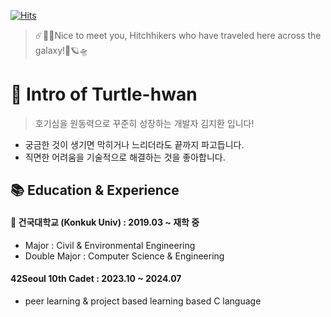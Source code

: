 <!--
**Turtle-Hwan/Turtle-Hwan** is a ✨ _special_ ✨ repository because its `README.md` (this file) appears on your GitHub profile.

Here are some ideas to get you started:
- 🔭 I’m currently working on ...
- 🌱 I’m currently learning ...
- 👯 I’m looking to collaborate on ...
- 🤔 I’m looking for help with ...
- 💬 Ask me about ...
- 📫 How to reach me: ...
- 😄 Pronouns: ...
- ⚡ Fun fact: ...
-->

[![Hits](https://hits.seeyoufarm.com/api/count/incr/badge.svg?url=https%3A%2F%2Fgithub.com%2FTurtle-Hwan&count_bg=%2379C83D&title_bg=%230F3023&icon=&icon_color=%23FFFFFF&title=traveled&edge_flat=false)](https://hits.seeyoufarm.com)  
> ☄️🌌🚀Nice to meet you, Hitchhikers who have traveled here across the galaxy!🌠🪐🛸  

# 👋 Intro of Turtle-hwan
> 호기심을 원동력으로 꾸준히 성장하는 개발자 김지환 입니다!   
- 궁금한 것이 생기면 막히거나 느리더라도 끝까지 파고듭니다.
- 직면한 어려움을 기술적으로 해결하는 것을 좋아합니다.

## 📚 Education & Experience
#### 🏫 건국대학교 (Konkuk Univ) : 2019.03 ~ 재학 중   
  - Major : Civil & Environmental Engineering
  - Double Major : Computer Science & Engineering
#### 42Seoul 10th Cadet : 2023.10 ~ 2024.07
  - peer learning & project based learning based C language


<!--
## ✨ Skills
세 가지로 나눠서 설명 및 tag image 달기
#### Implement and Deploy Full Services ★★★
HTML / CSS
- 반응형 디자인 / SEO / Tailwind, Bootstrap 
Javascript
- ES6 문법 / Typescript / Vanila
React
- component 설계, 재사용성 / hook

#### Make Toy Projects ★★☆

#### Tried at Least Once, Basic Understanding ★☆☆


## 대학 공부 -> 블로그 or obsidian 모음 repo 링크로
## Blog Posts
-->


<!-- 
## 💻 Project & Studying
프로젝트명 : 프로젝트 설명 / 구현 기술 / 사용 기술 태그 
-> 큰 프로젝트들 기록 -> 아래에 작은 프로젝트들 모아서 한 줄 정도씩 기록
-->




<!--
### 🌱 I’m currently learning & 🤔 I'm currently interested   

[![](https://img.shields.io/badge/Git-F05032?style=flat&logo=Git&logoColor=white)]()
[![](https://img.shields.io/badge/GitHub-181717?style=flat&logo=GitHub&logoColor=white)](https://github.com/Turtle-Hwan)


![](https://img.shields.io/badge/C-A8B9CC?style=flat&logo=C&logoColor=white)
![](https://img.shields.io/badge/C++-00599C1?style=flat&logo=C%2B%2B&logoColor=white)
![](https://img.shields.io/badge/Java-007396?style=flat&logo=Java&logoColor=white)

![](https://img.shields.io/badge/Python-3776AB?style=flat&logo=Python&logoColor=white)
![](https://img.shields.io/badge/Django-092E20?style=flat&logo=Django&logoColor=white)
![](https://img.shields.io/badge/pandas-150458?style=flat&logo=pandas&logoColor=white)
![](https://img.shields.io/badge/NumPy-013243?style=flat&logo=NumPy&logoColor=white)


![](https://img.shields.io/badge/HTML5-E34F26?style=flat&logo=HTML5&logoColor=white)
![](https://img.shields.io/badge/CSS3-1572B6?style=flat&logo=CSS3&logoColor=white)


![](https://img.shields.io/badge/npm-CB3837?style=flat&logo=npm&logoColor=white)
![](https://img.shields.io/badge/Node.js-339933?style=flat&logo=Node.js&logoColor=white)


![](https://img.shields.io/badge/JavaScript-F7DF1E?style=flat&logo=JavaScript&logoColor=white)
![](https://img.shields.io/badge/React-61DAFB?style=flat&logo=React&logoColor=white)
![](https://img.shields.io/badge/Express-000000?style=flat&logo=Express&logoColor=white)
![](https://img.shields.io/badge/MySQL-4479A1?style=flat&logo=MySQL&logoColor=white)

![](https://img.shields.io/badge/Unity-000000?style=flat&logo=Unity&logoColor=white)
![](https://img.shields.io/badge/C%20Sharp-239120?style=flat&logo=C%20Sharp&logoColor=white)
![](https://img.shields.io/badge/Arduino-00979D?style=flat&logo=Arduino&logoColor=white)

### Stack

[![Anurag's GitHub stats](https://github-readme-stats.vercel.app/api?username=Turtle-Hwan&show_icons=true&bg_color=DEG,e8f245,73C72D,5f9f29&title_color=395126&text_color=ffffff)](https://github.com/anuraghazra/github-readme-stats)

[![Top Langs](https://github-readme-stats.vercel.app/api/top-langs/?username=Turtle-Hwan&show_icons=true&bg_color=cdffa5&title_color=395126&text_color=395126&layout=compact&exclude_repo=study&langs_count=10)](https://github.com/anuraghazra/github-readme-stats)

-->
